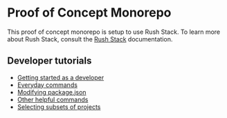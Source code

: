 # Proof of Concept Monorepo

This proof of concept monorepo is setup to use Rush Stack. To learn more about Rush Stack, consult the 
[Rush Stack](https://rushstack.io) documentation.

## Developer tutorials
- [Getting started as a developer](https://rushjs.io/pages/developer/new_developer/)
- [Everyday commands](https://rushjs.io/pages/developer/everyday_commands/)
- [Modifying package.json](https://rushjs.io/pages/developer/modifying_package_json/)
- [Other helpful commands](https://rushjs.io/pages/developer/other_commands/)
- [Selecting subsets of projects](https://rushjs.io/pages/developer/selecting_subsets/)